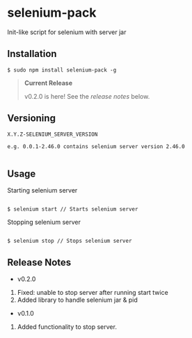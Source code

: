 # selenium-pack
Init-like script for selenium with server jar

## Installation

```
$ sudo npm install selenium-pack -g
```

> **Current Release**
>
> v0.2.0 is here! See the _release notes_ below.

## Versioning

```
X.Y.Z-SELENIUM_SERVER_VERSION

e.g. 0.0.1-2.46.0 contains selenium server version 2.46.0


```

## Usage

Starting selenium server

```

$ selenium start // Starts selenium server

```

Stopping selenium server

```

$ selenium stop // Stops selenium server

```


## Release Notes

- v0.2.0
 1. Fixed: unable to stop server after running start twice
 2. Added library to handle selenium jar & pid

- v0.1.0
 1. Added functionality to stop server.
